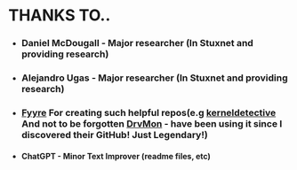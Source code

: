 # THANKS TO..
- ### Daniel McDougall  - Major researcher (In Stuxnet and providing research)
- ###  Alejandro Ugas - Major researcher (In Stuxnet and providing research)
- ### [Fyyre](https://github.com/Fyyre) For creating such helpful repos(e.g [kerneldetective](https://github.com/Fyyre/kerneldetective) And **not to be forgotten** [DrvMon](https://github.com/Fyyre/DrvMon) - have been using it since I discovered their GitHub! Just Legendary!)

- #### ChatGPT - Minor Text Improver (readme files, etc)
